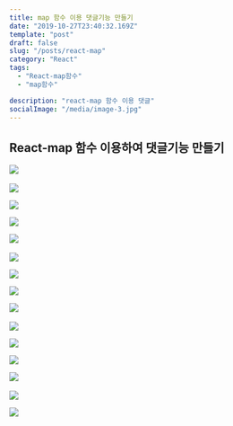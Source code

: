 ```yaml
---
title: map 함수 이용 댓글기능 만들기
date: "2019-10-27T23:40:32.169Z"
template: "post"
draft: false
slug: "/posts/react-map"
category: "React"
tags:
  - "React-map함수"
  - "map함수"

description: "react-map 함수 이용 댓글"
socialImage: "/media/image-3.jpg"
---
```



## React-map 함수 이용하여 댓글기능 만들기
​![](/media/React/map1.PNG)




![](/media/React/map2.PNG)




![](/media/React/map3.PNG)




![](/media/React/map4.PNG)




​![](/media/React/map5.PNG)




![](/media/React/map6.PNG)




![](/media/React/map7.PNG)




![](/media/React/map8.PNG)




​![](/media/React/map9.PNG)




![](/media/React/map10.PNG)




![](/media/React/map11.PNG)




![](/media/React/map12.PNG)




​![](/media/React/map13.PNG)




![](/media/React/map14.PNG)




![](/media/React/map15.PNG)